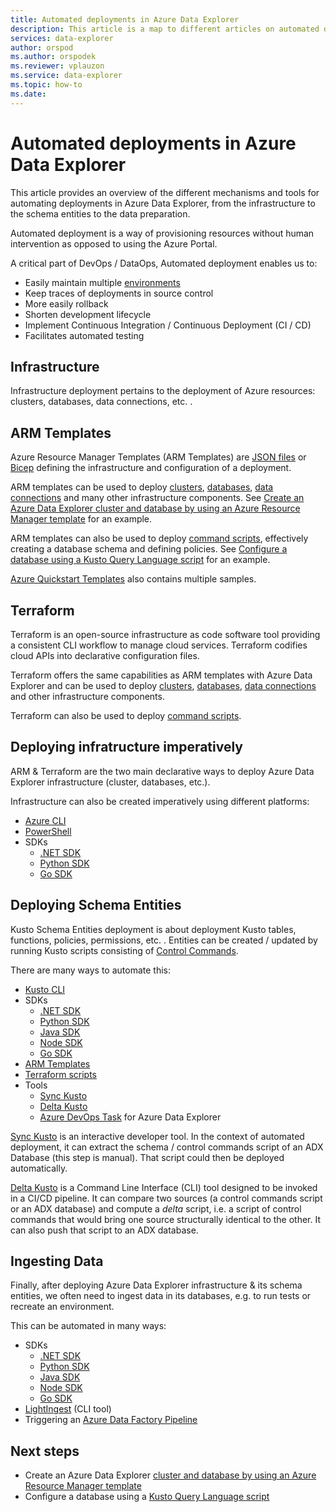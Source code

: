```yaml
---
title: Automated deployments in Azure Data Explorer
description: This article is a map to different articles on automated deployments for Azure Data Explorer
services: data-explorer
author: orspod
ms.author: orspodek
ms.reviewer: vplauzon
ms.service: data-explorer
ms.topic: how-to
ms.date: 
---
```


# Automated deployments in Azure Data Explorer

This article provides an overview of the different mechanisms and tools for automating deployments in Azure Data Explorer, from the infrastructure to the schema entities to the data preparation.

Automated deployment is a way of provisioning resources without human intervention as opposed to using the Azure Portal.

A critical part of DevOps / DataOps, Automated deployment enables us to:

*   Easily maintain multiple [environments](https://en.wikipedia.org/wiki/Deployment_environment)
*   Keep traces of deployments in source control
*   More easily rollback
*   Shorten development lifecycle
*   Implement Continuous Integration / Continuous Deployment (CI / CD)
*   Facilitates automated testing

## Infrastructure

Infrastructure deployment pertains to the deployment of Azure resources:  clusters, databases, data connections, etc.  .

## ARM Templates

Azure Resource Manager Templates (ARM Templates) are [JSON files](https://docs.microsoft.com/en-us/azure/azure-resource-manager/templates/overview) or [Bicep](https://docs.microsoft.com/en-us/azure/azure-resource-manager/bicep/overview) defining the infrastructure and configuration of a deployment.

ARM templates can be used to deploy [clusters](https://docs.microsoft.com/en-us/azure/templates/microsoft.kusto/clusters?tabs=json), [databases](https://docs.microsoft.com/en-us/azure/templates/microsoft.kusto/clusters/databases?tabs=json), [data connections](https://docs.microsoft.com/en-us/azure/templates/microsoft.kusto/clusters/databases/dataconnections?tabs=json) and many other infrastructure components.  See [Create an Azure Data Explorer cluster and database by using an Azure Resource Manager template](https://docs.microsoft.com/en-us/azure/data-explorer/create-cluster-database-resource-manager) for an example.

ARM templates can also be used to deploy [command scripts](https://docs.microsoft.com/en-us/azure/templates/microsoft.kusto/clusters/databases/scripts?tabs=json), effectively creating a database schema and defining policies.  See [Configure a database using a Kusto Query Language script](https://docs.microsoft.com/en-us/azure/data-explorer/database-script) for an example.

[Azure Quickstart Templates](https://azure.microsoft.com/en-us/resources/templates/) also contains multiple samples.

## Terraform

Terraform is an open-source infrastructure as code software tool  providing a consistent CLI workflow to manage cloud services.  Terraform codifies cloud APIs into declarative configuration files.

Terraform offers the same capabilities as ARM templates with Azure Data Explorer and can be used to deploy [clusters](https://registry.terraform.io/providers/hashicorp/azurerm/latest/docs/resources/kusto_cluster), [databases](https://registry.terraform.io/providers/hashicorp/azurerm/latest/docs/resources/kusto_database), [data connections](https://registry.terraform.io/providers/hashicorp/azurerm/latest/docs/resources/kusto_eventgrid_data_connection) and other infrastructure components.

Terraform can also be used to deploy [command scripts](https://registry.terraform.io/providers/hashicorp/azurerm/latest/docs/resources/kusto_script).

## Deploying infratructure imperatively

ARM & Terraform are the two main declarative ways to deploy Azure Data Explorer infrastructure (cluster, databases, etc.).

Infrastructure can also be created imperatively using different platforms:

* [Azure CLI](https://docs.microsoft.com/en-us/azure/data-explorer/create-cluster-database-cli)
* [PowerShell](https://docs.microsoft.com/en-us/azure/data-explorer/create-cluster-database-powershell)
* SDKs
  * [.NET SDK](https://docs.microsoft.com/en-us/azure/data-explorer/create-cluster-database-csharp)
  * [Python SDK](https://docs.microsoft.com/en-us/azure/data-explorer/create-cluster-database-python)
  * [Go SDK](https://docs.microsoft.com/en-us/azure/data-explorer/create-cluster-database-go)

## Deploying Schema Entities

Kusto Schema Entities deployment is about deployment Kusto tables, functions, policies, permissions, etc.  .  Entities can be created / updated by running Kusto scripts consisting of [Control Commands](https://docs.microsoft.com/en-us/azure/data-explorer/kusto/management/).

There are many ways to automate this:

* [Kusto CLI](https://docs.microsoft.com/en-us/azure/data-explorer/kusto/tools/kusto-cli)
* SDKs
    * [.NET SDK](https://docs.microsoft.com/en-us/azure/data-explorer/kusto/api/netfx/about-kusto-data)
    * [Python SDK](https://docs.microsoft.com/en-us/azure/data-explorer/kusto/api/python/kusto-python-client-library)
    * [Java SDK](https://docs.microsoft.com/en-us/azure/data-explorer/kusto/api/java/kusto-java-client-library)
    * [Node SDK](https://docs.microsoft.com/en-us/azure/data-explorer/kusto/api/node/kusto-node-client-library)
    * [Go SDK](https://docs.microsoft.com/en-us/azure/data-explorer/kusto/api/golang/kusto-golang-client-library)
* [ARM Templates](https://docs.microsoft.com/en-us/azure/templates/microsoft.kusto/clusters/databases/scripts?tabs=json)
* [Terraform scripts](https://registry.terraform.io/providers/hashicorp/azurerm/latest/docs/resources/kusto_script)
* Tools
  * [Sync Kusto](https://docs.microsoft.com/en-us/azure/data-explorer/kusto/tools/synckusto)
  * [Delta Kusto](https://github.com/microsoft/delta-kusto)
  * [Azure DevOps Task](https://docs.microsoft.com/en-us/azure/data-explorer/devops) for Azure Data Explorer

[Sync Kusto](https://docs.microsoft.com/en-us/azure/data-explorer/kusto/tools/synckusto) is an interactive developer tool.  In the context of automated deployment, it can extract the schema / control commands script of an ADX Database (this step is manual).  That script could then be deployed automatically.

[Delta Kusto](https://github.com/microsoft/delta-kusto) is a Command Line Interface (CLI) tool designed to be invoked in a CI/CD pipeline.  It can compare two sources (a control commands script or an ADX database) and compute a *delta* script, i.e. a script of control commands that would bring one source structurally identical to the other.  It can also push that script to an ADX database.

## Ingesting Data

Finally, after deploying Azure Data Explorer infrastructure & its schema entities, we often need to ingest data in its databases, e.g. to run tests or recreate an environment.

This can be automated in many ways:

* SDKs
    * [.NET SDK](https://docs.microsoft.com/en-us/azure/data-explorer/net-sdk-ingest-data)
    * [Python SDK](https://docs.microsoft.com/en-us/azure/data-explorer/python-ingest-data)
    * [Java SDK](https://docs.microsoft.com/en-us/azure/data-explorer/java-ingest-data)
    * [Node SDK](https://docs.microsoft.com/en-us/azure/data-explorer/node-ingest-data)
    * [Go SDK](https://docs.microsoft.com/en-us/azure/data-explorer/go-ingest-data)
* [LightIngest](https://docs.microsoft.com/en-us/azure/data-explorer/lightingest) (CLI tool)
* Triggering an [Azure Data Factory Pipeline](https://docs.microsoft.com/en-us/azure/data-explorer/data-factory-integration)

## Next steps

* Create an Azure Data Explorer [cluster and database by using an Azure Resource Manager template](https://docs.microsoft.com/en-us/azure/data-explorer/create-cluster-database-resource-manager)
* Configure a database using a [Kusto Query Language script](https://docs.microsoft.com/en-us/azure/data-explorer/database-script)